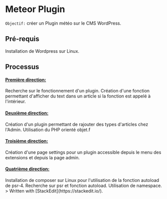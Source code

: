 
<h1>Meteor Plugin</h1>

`Objectif:` créer un Plugin météo sur le CMS WordPress.

<h2>Pré-requis</h2>
Installation de Wordpress sur Linux.

<h2>Processus</h2>

<h4><u>Première direction:</u></h4>
Recherche sur le fonctionnement d'un plugin. Création d'une fonction 					permettant d'afficher du text dans un article si la fonction est appelé à l'intérieur.

<h4><u>Deuxième direction:</u></h4>
Création d'un plugin permettant de rajouter des types d'articles chez l'Admin.
Utilisation du PHP orienté objet.f

<h4><u>Troisième direction:</u></h4>
Création d'une page settings pour un plugin accessible depuis le menu des extensions et depuis la page admin.

<h4><u>Quatrième direction:</u></h4>
Installation de composer sur Linux pour l'utilisation de la fonction autoload de psr-4.
Recherche sur psr et fonction autoload.
Utilisation de namespace.
> Written with [StackEdit](https://stackedit.io/).
<!--stackedit_data:
eyJoaXN0b3J5IjpbMTE1NTQxMjA4MSwtMzY4MDcyNjg2LC0xMj
k4ODc4ODg4LC0zMjYzMzAzODAsLTU2NDkyMTcwOSwtMTM0Mzgz
NzE4NCw3ODU5OTUzODcsMjkyNDE0OTk2LC0xMjM5MjIzNjldfQ
==
-->